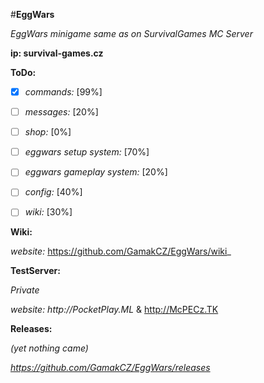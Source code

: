 #**EggWars**


_EggWars minigame same as on SurvivalGames MC Server_

**ip: survival-games.cz**


__ToDo:__

- [x] _commands:_ [99%]

- [ ] _messages:_ [20%]

- [ ] _shop:_ [0%]

- [ ] _eggwars setup system:_ [70%]

- [ ] _eggwars gameplay system:_ [20%]

- [ ] _config:_ [40%]

- [ ] _wiki:_ [30%]


__Wiki:__

_website:_ https://github.com/GamakCZ/EggWars/wiki_

__TestServer:__

_Private_

_website: http://PocketPlay.ML_ &  http://McPECz.TK


__Releases:__

_(yet nothing came)_

_https://github.com/GamakCZ/EggWars/releases_

